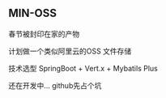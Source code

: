 ## MIN-OSS ##

春节被封印在家的产物

计划做一个类似阿里云的OSS 文件存储

技术选型 SpringBoot + Vert.x  + Mybatils Plus

还在开发中...   github先占个坑

